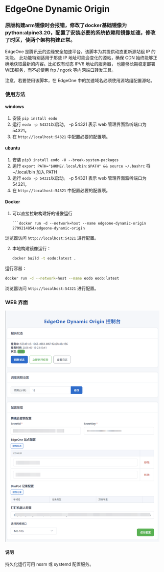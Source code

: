 # EdgeOne Dynamic Origin

### 原版构建arm镜像时会报错，修改了docker基础镜像为python:alpine3.20，配置了安装必要的系统依赖和镜像加速，修改了时区，使两个架构构建正常。

EdgeOne 是腾讯云的边缘安全加速平台。该脚本为其提供动态更新源站组 IP 的功能。
此功能特别适用于那些 IP 地址可能会变化的源站，确保 CDN 始终能够正确地获取最新的内容。比如仅有动态 IPV6 地址的服务器，
也能够长期稳定部署WEB服务，而不必使用 frp / ngork 等内网端口转发工具。

注意，若要使用该脚本，在 EdgeOne 中的加速域名必须使用源站组配置源站。

### 使用方法

#### windows
1. 安装 `pip install eodo`
2. 运行 `eodo -p 54321`以启动。 -p 54321 表示 web 管理界面监听端口为 54321。
3. 在 `http://localhost:54321` 中配置必要的配置项。

#### ubuntu
1. 安装 `pip3 install eodo -U --break-system-packages`
2. 运行 `export PATH="$HOME/.local/bin:$PATH" && source ~/.bashrc` 将 ~/.local/bin 加入 PATH
3. 运行 `eodo -p 54321`以启动。  -p 54321 表示 web 管理界面监听端口为 54321。
4. 在 `http://localhost:54321` 中配置必要的配置项。

#### Docker
1. 可以直接拉取构建好的镜像运行
   ```docker pull 2799214854/edgeone-dynamic-origin
   ```docker run -d --network=host --name edgeone-dynamic-origin 2799214854/edgeone-dynamic-origin
浏览器访问 `http://localhost:54321` 进行配置。

2. 本地构建镜像运行：
   ```bash
   docker build -t eodo:latest .
   ```
运行容器：
   ```bash
   docker run -d --network=host --name eodo eodo:latest
   ```
浏览器访问 `http://localhost:54321` 进行配置。

### WEB 界面
![img.png](img.png)

#### 说明

持久化运行可用 nssm 或 systemd 配置服务。
